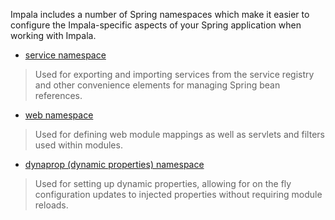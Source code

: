 Impala includes a number of Spring namespaces which make it easier to configure the Impala-specific aspects of
your Spring application when working with Impala.

  * [service namespace](NamespaceReferenceService.md)
> Used for exporting and importing services from the service registry and other convenience elements for managing Spring bean references.
  * [web namespace](NamespaceWebReference.md)
> Used for defining web module mappings as well as servlets and filters used within modules.
  * [dynaprop (dynamic properties) namespace](NamespaceDynamicProperties.md)
> Used for setting up dynamic properties, allowing for on the fly configuration updates to injected properties without requiring module reloads.